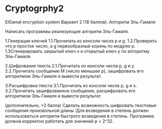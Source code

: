 # Cryptogrphy2
ElGamal encryption system
Вариант 2 (18 баллов). Алгоритм Эль-Гамаля

Написать программы реализующие алгоритм Эль-Гамаля. 

1.Генерация ключей
1.1.Прочитать из консоли числа p и g.
1.2.Проверить что p простое число, а g первообразный корень по модулю p.
1.3Сгенерировать закрытый ключ x и открытый ключ y по алгоритму Эль-Гамаля.

2.Шифрование текста
2.1.Прочитать из консоли числа p, g и y.
2.2.Прочитать сообщение M (число меньшее p), зашифровать его алгоритмом Эль-Гамаля и вывести результат.

3.Расшифровка текста
3.1.Прочитать из консоли числа p, g и x.
3.2.Прочитать зашифрованное сообщение, расшифровать его алгоритмом Эль-Гамаля и вывести результат.

(дополнительно, +2 балла) Сделать возможность шифровать текстовые сообщения произвольной длины
❕Для возведения в степень должен использоваться алгоритм быстрого возведения в степень. Программа должна корректно работать для значений p < 2^32. 
